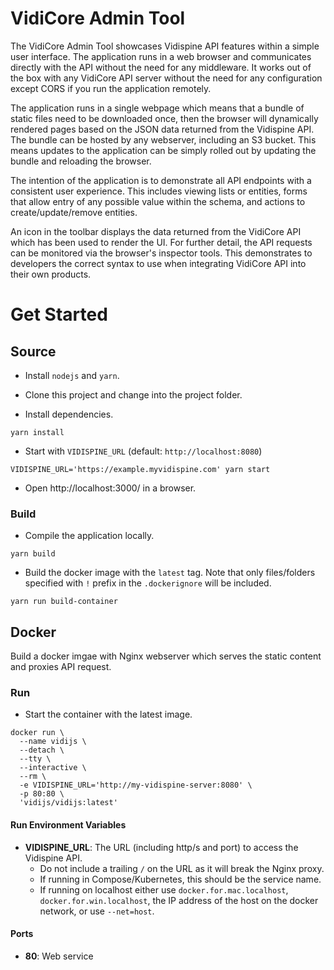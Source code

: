 # VidiCore Admin Tool

The VidiCore Admin Tool showcases Vidispine API features within a simple user interface.  The application runs in a web browser and communicates directly with the API without the need for any middleware.  It works out of the box with any VidiCore API server without the need for any configuration except CORS if you run the application remotely.

The application runs in a single webpage which means that a bundle of static files need to be downloaded once, then the browser will dynamically rendered pages based on the JSON data returned from the Vidispine API.  The bundle can be hosted by any webserver, including an S3 bucket.  This means updates to the application can be simply rolled out by updating the bundle and reloading the browser.

The intention of the application is to demonstrate all API endpoints with a consistent user experience. This includes viewing lists or entities, forms that allow entry of any possible value within the schema, and actions to create/update/remove entities.

An icon in the toolbar displays the data returned from the VidiCore API which has been used to render the UI.  For further detail, the API requests can be monitored via the browser's inspector tools.  This demonstrates to developers the correct syntax to use when integrating VidiCore API into their own products.


# Get Started

## Source

* Install `nodejs` and `yarn`.

* Clone this project and change into the project folder.

* Install dependencies.
```
yarn install
```

* Start with `VIDISPINE_URL` (default: `http://localhost:8080`)
```
VIDISPINE_URL='https://example.myvidispine.com' yarn start
```

* Open http://localhost:3000/ in a browser.

### Build

* Compile the application locally.
```
yarn build
```

* Build the docker image with the `latest` tag.
Note that only files/folders specified with `!` prefix in the `.dockerignore` will be included.
```
yarn run build-container
```
## Docker

Build a docker imgae with Nginx webserver which serves the static content and proxies API request.

### Run

* Start the container with the latest image.
```
docker run \
  --name vidijs \
  --detach \
  --tty \
  --interactive \
  --rm \
  -e VIDISPINE_URL='http://my-vidispine-server:8080' \
  -p 80:80 \
  'vidijs/vidijs:latest'
```

#### Run Environment Variables

* **VIDISPINE_URL**: The URL (including http/s and port) to access the Vidispine API.
  - Do not include a trailing `/` on the URL as it will break the Nginx proxy.
  - If running in Compose/Kubernetes, this should be the service name.
  - If running on localhost either use `docker.for.mac.localhost`, `docker.for.win.localhost`, the IP address of the host on the docker network, or use `--net=host`.

#### Ports

* **80**: Web service
